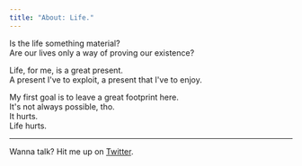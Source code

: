 ```yaml
---
title: "About: Life."
---
```


Is the life something material?  
Are our lives only a way of proving our existence?

Life, for me, is a great present.  
A present I've to exploit, a present that I've to enjoy.

My first goal is to leave a great footprint here.  
It's not always possible, tho.  
It hurts.  
Life hurts.

___

Wanna talk? Hit me up on [Twitter](https://twitter.com/eliseomartelli).
